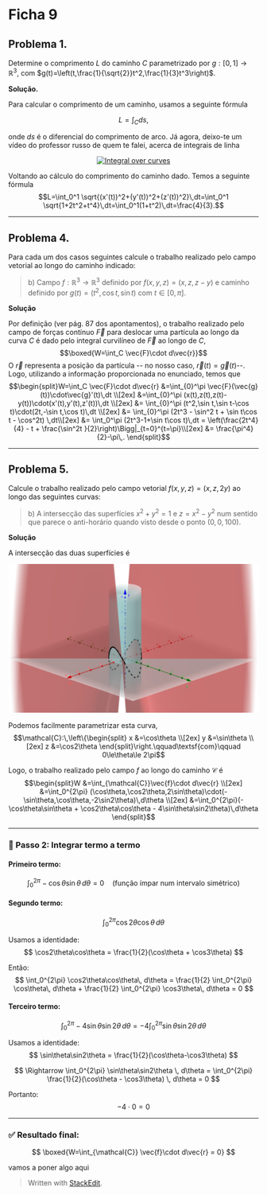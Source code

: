 # Ficha 9

## Problema 1.
Determine o comprimento $L$ do caminho $C$ parametrizado por $g:[0,1]\to\mathbb{R}^3$, com $g(t)=\left(t,\frac{1}{\sqrt{2}}t^2,\frac{1}{3}t^3\right)$.

**Solução.**

Para calcular o comprimento de um caminho, usamos a seguinte fórmula

$$L=\int_C ds,$$

onde $ds$ é o diferencial do comprimento de arco. Já agora, deixo-te um vídeo do professor russo de quem te falei, acerca de integrais de linha

<div align="center">
  <a href="https://www.youtube.com/watch?v=cV4VaaPdUtQ" target="_blank">
    <img src="https://img.youtube.com/vi/cV4VaaPdUtQ/hqdefault.jpg" alt="Integral over curves" width="520" />
  </a>
</div>

Voltando ao cálculo do comprimento do caminho dado. Temos a seguinte fórmula
$$L=\int_0^1 \sqrt{(x'(t))^2+(y'(t))^2+(z'(t))^2}\,dt=\int_0^1 \sqrt{1+2t^2+t^4}\,dt=\int_0^1(1+t^2)\,dt=\frac{4}{3}.$$

---
## Problema 4.
Para cada um dos casos seguintes calcule o trabalho realizado pelo campo vetorial ao longo do caminho indicado:
> b) Campo $f:\mathbb{R}^3\to\mathbb{R}^3$ definido por $f(x,y,z)=(x,z,z-y)$ e caminho definido por $g(t)=(t^2,\cos t,\sin t)$ com $t\in[0,\pi]$.

**Solução**

Por definição (ver pág. 87 dos apontamentos), o trabalho realizado pelo campo de forças contínuo $\vec{F}$ para deslocar uma partícula ao longo da curva $C$ é dado pelo integral curvilíneo de $\vec{F}$ ao longo de $C$,
$$\boxed{W=\int_C \vec{F}\cdot d\vec{r}}$$
O $\vec{r}$ representa a posição da partícula -- no nosso caso, $\vec{r}(t)=\vec{g}(t)$--. Logo, utilizando a informação proporcionada no enunciado, temos que
$$\begin{split}W=\int_C \vec{F}\cdot d\vec{r} &=\int_{0}^\pi \vec{F}(\vec{g}(t))\cdot\vec{g}'(t)\,dt \\[2ex]
&=\int_{0}^\pi (x(t),z(t),z(t)-y(t))\cdot(x'(t),y'(t),z'(t))\,dt \\[2ex]
&= \int_{0}^\pi (t^2,\sin t,\sin t-\cos t)\cdot(2t,-\sin t,\cos t)\,dt \\[2ex]
&= \int_{0}^\pi (2t^3 - \sin^2 t + \sin t\cos t - \cos^2t) \,dt\\[2ex]
&= \int_0^\pi (2t^3-1+\sin t\cos t)\,dt = \left(\frac{2t^4}{4} - t + \frac{\sin^2t }{2}\right)\Bigg|_{t=0}^{t=\pi}\\[2ex]
&= \frac{\pi^4}{2}-\pi\,.
 \end{split}$$

---
## Problema 5.
Calcule o trabalho realizado pelo campo vetorial $f(x,y,z)=(x,z,2y)$ ao longo das seguintes curvas:
> b) A intersecção das superfícies $x^2+y^2=1$ e $z=x^2-y^2$ num sentido que parece o anti-horário quando visto desde o ponto $(0,0,100)$.

**Solução**

A intersecção das duas superfícies é 

![Intersecção de duas superfícies](https://raw.githubusercontent.com/jarpepegit/Tutoring/main/Francisco/ParabHiperCilindro.png)

Podemos facilmente parametrizar esta curva,
$$\mathcal{C}:\,\left\{\begin{split}
x &=\cos\theta \\[2ex]
y &=\sin\theta \\[2ex]
z &=\cos2\theta
\end{split}\right.\qquad\textsf{com}\qquad 0\le\theta\le 2\pi$$

Logo, o trabalho realizado pelo campo $f$ ao longo do caminho $\mathcal{C}$ é
$$\begin{split}W &=\int_{\mathcal{C}}\vec{f}\cdot d\vec{r} \\[2ex]
&=\int_0^{2\pi} (\cos\theta,\cos2\theta,2\sin\theta)\cdot(-\sin\theta,\cos\theta,-2\sin2\theta)\,d\theta \\[2ex]
&=\int_0^{2\pi}(-\cos\theta\sin\theta + \cos2\theta\cos\theta - 4\sin\theta\sin2\theta)\,d\theta
\end{split}$$


---

### 🧮 Passo 2: Integrar termo a termo

#### Primeiro termo:
$$
\int_0^{2\pi} -\cos\theta\sin\theta \, d\theta = 0 \quad (\text{função ímpar num intervalo simétrico})
$$

#### Segundo termo:
$$
\int_0^{2\pi} \cos2\theta\cos\theta \, d\theta
$$

Usamos a identidade:
$$
\cos2\theta\cos\theta = \frac{1}{2}(\cos\theta + \cos3\theta)
$$

Então:
$$
\int_0^{2\pi} \cos2\theta\cos\theta\, d\theta = \frac{1}{2} \int_0^{2\pi} \cos\theta\, d\theta + \frac{1}{2} \int_0^{2\pi} \cos3\theta\, d\theta = 0
$$

#### Terceiro termo:
$$
\int_0^{2\pi} -4\sin\theta\sin2\theta \, d\theta = -4 \int_0^{2\pi} \sin\theta\sin2\theta \, d\theta
$$

Usamos a identidade:
$$
\sin\theta\sin2\theta = \frac{1}{2}(\cos\theta-\cos3\theta)
$$

$$
\Rightarrow \int_0^{2\pi} \sin\theta\sin2\theta \, d\theta = \int_0^{2\pi} \frac{1}{2}(\cos\theta - \cos3\theta) \, d\theta = 0
$$

Portanto:
$$
-4 \cdot 0 = 0
$$

---

### ✅ Resultado final:

$$
\boxed{W=\int_{\mathcal{C}} \vec{f}\cdot d\vec{r} = 0}
$$

vamos a poner algo aqui

> Written with [StackEdit](https://stackedit.io/).
<!--stackedit_data:
eyJoaXN0b3J5IjpbLTQ5MjgwNDQ0NV19
-->